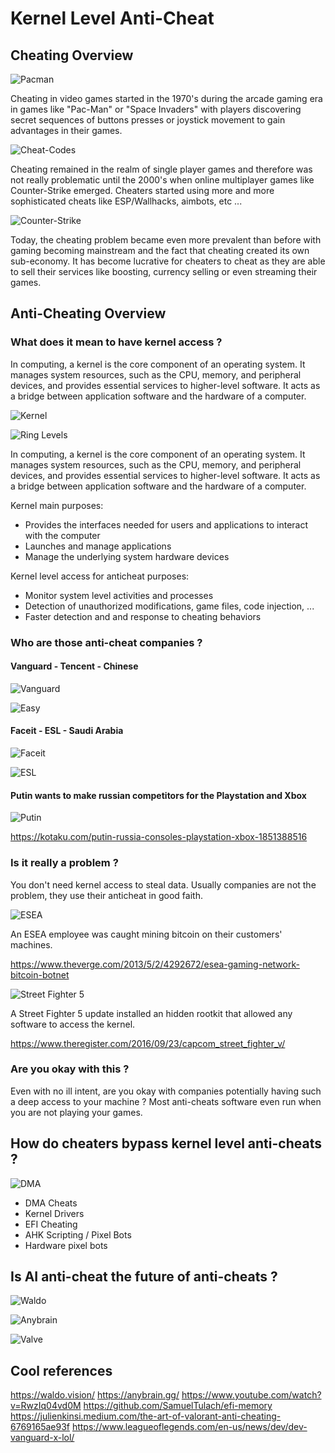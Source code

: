 # Kernel Level Anti-Cheat

## Cheating Overview

![Pacman](/Assets/pacman.png)

Cheating in video games started in the 1970's during the arcade gaming era in games like "Pac-Man" or "Space Invaders" with players discovering secret sequences of buttons presses or joystick movement to gain advantages in their games. 

![Cheat-Codes](/Assets/cheat-codes.jpg)

Cheating remained in the realm of single player games and therefore was not really problematic until the 2000's when online multiplayer games like Counter-Strike emerged. Cheaters started using more and more sophisticated cheats like ESP/Wallhacks, aimbots, etc ... 

![Counter-Strike](/Assets/counter-strike.jpg)

Today, the cheating problem became even more prevalent than before with gaming becoming mainstream and the fact that cheating created its own sub-economy. It has become lucrative for cheaters to cheat as they are able to sell their services like boosting, currency selling or even streaming their games. 

## Anti-Cheating Overview

### What does it mean to have kernel access ? 

In computing, a kernel is the core component of an operating system. It manages system resources, such as the CPU, memory, and peripheral devices, and provides essential services to higher-level software. It acts as a bridge between application software and the hardware of a computer.

![Kernel](/Assets/kernel.png)

![Ring Levels](/Assets/ring-level.png)

In computing, a kernel is the core component of an operating system. It manages system resources, such as the CPU, memory, and peripheral devices, and provides essential services to higher-level software. It acts as a bridge between application software and the hardware of a computer.

Kernel main purposes: 

- Provides the interfaces needed for users and applications to interact with the computer
- Launches and manage applications
- Manage the underlying system hardware devices

Kernel level access for anticheat purposes: 

- Monitor system level activities and processes
- Detection of unauthorized modifications, game files, code injection, ...
- Faster detection and and response to cheating behaviors

### Who are those anti-cheat companies ?

#### Vanguard - Tencent - Chinese

![Vanguard](/Assets/vanguard.jpg)

![Easy](easy.jpg)

#### Faceit - ESL - Saudi Arabia

![Faceit](/Assets/faceit.jpg)

![ESL](/Assets/esl.png)

#### Putin wants to make russian competitors for the Playstation and Xbox

![Putin](/Assets/putin.png)

https://kotaku.com/putin-russia-consoles-playstation-xbox-1851388516

### Is it really a problem ? 

You don't need kernel access to steal data. Usually companies are not the problem, they use their anticheat in good faith.

![ESEA](/Assets/esea.png)

An ESEA employee was caught mining bitcoin on their customers' machines.

https://www.theverge.com/2013/5/2/4292672/esea-gaming-network-bitcoin-botnet

![Street Fighter 5](/Assets/street-fighter.png)

A Street Fighter 5 update installed an hidden rootkit that allowed any software to access the kernel.

https://www.theregister.com/2016/09/23/capcom_street_fighter_v/

### Are you okay with this ? 

Even with no ill intent, are you okay with companies potentially having such a deep access to your machine ? 
Most anti-cheats software even run when you are not playing your games.

## How do cheaters bypass kernel level anti-cheats ? 

![DMA](/Assets/dma.png)

- DMA Cheats
- Kernel Drivers
- EFI Cheating
- AHK Scripting / Pixel Bots
- Hardware pixel bots 

## Is AI anti-cheat the future of anti-cheats ? 

![Waldo](/Assets/waldo.png)

![Anybrain](/Assets/anybrain.png)

![Valve](/Assets/valve.jpg)

## Cool references 

https://waldo.vision/
https://anybrain.gg/
https://www.youtube.com/watch?v=RwzIq04vd0M
https://github.com/SamuelTulach/efi-memory
https://julienkinsi.medium.com/the-art-of-valorant-anti-cheating-6769165ae93f
https://www.leagueoflegends.com/en-us/news/dev/dev-vanguard-x-lol/